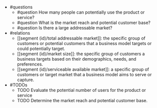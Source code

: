 - #questions
	- #question How many people can potentially use the product or service?
	- #question What is the market reach and potential customer base?
	- #question Is there a large addressable market?
- #relations
	- [[segment (id)/total addressable market]]: the specific group of customers or potential customers that a business model targets or could potentially target.
	- [[segment (id)/market size]]: the specific group of customers a business targets based on their demographics, needs, and preferences.
	- [[segment (id)/serviceable available market]]: a specific group of customers or target market that a business model aims to serve or capture.
- #TODOs
	- TODO Evaluate the potential number of users for the product or service
	- TODO  Determine the market reach and potential customer base.











